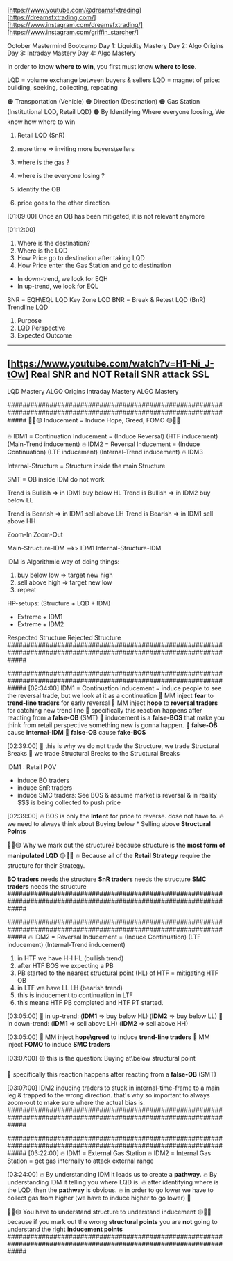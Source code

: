 
[https://www.youtube.com/@dreamsfxtrading]  
[https://dreamsfxtrading.com/]  
[https://www.instagram.com/dreamsfxtrading/]  
[https://www.instagram.com/griffin_starcher/]

October Mastermind Bootcamp
Day 1: Liquidity Mastery
Day 2: Algo Origins
Day 3: Intraday Mastery
Day 4: Algo Mastery


In order to know **where to win**, you first must know **where to lose**.

LQD = volume exchange between buyers & sellers
LQD = magnet of price: building, seeking, collecting, repeating


🟠 Transportation (Vehicle)
🟠 Direction (Destination)
🟠 Gas Station (Institutional LQD, Retail LQD)
🟠 By Identifying Where everyone loosing, We know how where to win


1. Retail LQD (SnR)

1. more time => inviting more buyers\sellers 
2. where is the gas ? 
3. where is the everyone losing ? 
4. identify the OB
5. price goes to the other direction

[01:09:00] Once an OB has been mitigated, it is not relevant anymore

[01:12:00] 
1. Where is the destination? 
2. Where is the LQD
3. How Price go to destination after taking LQD
3. How Price enter the Gas Station and go to destination


- In down-trend, we look for EQH
- In up-trend, we look for EQL

SNR = EQH\EQL LQD
Key Zone LQD
BNR = Break & Retest LQD (BnR)
Trendline LQD


1. Purpose
2. LQD Perspective
3. Expected Outcome


--------------------------------------
[https://www.youtube.com/watch?v=H1-Ni_J-tOw]
Real SNR and NOT Retail SNR
attack SSL
--------------------------------------


LQD Mastery
ALGO Origins
Intraday Mastery
ALGO Mastery

#####################################################################################################################
💚🔴🟡 Inducement = Induce Hope, Greed, FOMO 🟡🔴💚

🔥 IDM1 = Continuation Inducement = (Induce Reversal) (HTF inducement) (Main-Trend inducement)
🔥 IDM2 = Reversal Inducement = (Induce Continuation) (LTF inducement) (Internal-Trend inducement)
🔥 IDM3


Internal-Structure = Structure inside the main Structure

SMT = OB inside IDM do not work 


Trend is Bullish => in IDM1 buy below HL
Trend is Bullish => in IDM2 buy below LL

Trend is Bearish => in IDM1 sell above LH
Trend is Bearish => in IDM1 sell above HH

Zoom-In
Zoom-Out

Main-Structure-IDM  ==>> IDM1
Internal-Structure-IDM

IDM is Algorithmic way of doing things:
1. buy below low => target new high
2. sell above high => target new low
3. repeat


HP-setups: (Structure + LQD + IDM)
- Extreme + IDM1
- Extreme + IDM2

Respected Structure
Rejected Structure
#####################################################################################################################

#####################################################################################################################
[02:34:00]
IDM1 = Continuation Inducement = induce people to see the reversal trade, but we look at it as a continuation
💚 MM inject **fear** to **trend-line traders** for early reversal 
💚 MM inject **hope** to **reversal traders** for catching new trend line
💚 specifically this reaction happens after reacting from a **false-OB** (SMT)
💚 inducement is a **false-BOS** that make you think from retail perspective something new is gonna happen.
💚 **false-OB** cause **internal-IDM**
💚 **false-OB** cause **fake-BOS**

[02:39:00]
🔴 this is why we do not trade the Structure, we trade Structural Breaks
🔴 we trade Structural Breaks to the Structural Breaks

IDM1 : Retail POV
- induce BO traders 
- induce SnR traders 
- induce SMC traders: See BOS & assume market is reversal & in reality $$$ is being collected to push price
  
[02:39:00]
🔥 BOS is only the **Intent** for price to reverse. dose not have to.
🔥 we need to always think about Buying below * Selling above **Structural Points**

💚🔴🟡 Why we mark out the structure? because structure is the **most form of manipulated LQD** 🟡🔴💚
🔥 Because all of the **Retail Strategy** require the structure for their Strategy.

**BO traders** needs the structure
**SnR traders** needs the structure
**SMC traders** needs the structure
#####################################################################################################################

#####################################################################################################################
🔥 IDM2 = Reversal Inducement = (Induce Continuation) (LTF inducement) (Internal-Trend inducement)

1. in HTF we have HH HL (bullish trend)
2. after HTF BOS we expecting a PB
3. PB started to the nearest structural point (HL) of HTF = mitigating HTF OB
4. in LTF we have LL LH (bearish trend) 
5. this is inducement to continuation in LTF
6. this means HTF PB completed and HTF PT started.

[03:05:00]
💚 in up-trend: (**IDM1** => buy below HL) (**IDM2** => buy below LL)
💚 in down-trend: (**IDM1** => sell above LH) (**IDM2** => sell above HH)

[03:05:00]
💚 MM inject **hope\greed** to induce **trend-line traders** 
💚 MM inject **FOMO** to induce **SMC traders** 

[03:07:00]
🟡 this is the question: Buying at\below structural point

💚 specifically this reaction happens after reacting from a **false-OB** (SMT)

[03:07:00]
IDM2 inducing traders to stuck in internal-time-frame to a main leg & trapped to the wrong direction.
that's why so important to always zoom-out to make sure where the actual bias is.
#####################################################################################################################

#####################################################################################################################
[03:22:00]
🔥 IDM1 = External Gas Station
🔥 IDM2 = Internal Gas Station = get gas internally to attack external range

[03:24:00]
🔥 By understanding IDM it leads us to create a **pathway**.
🔥 By understanding IDM it telling you where LQD is.
🔥 after identifying where is the LQD, then the **pathway** is obvious.
🔥 in order to go lower we have to collect gas from higher (we have to induce higher to go lower) 💚

💚🔴🟡 You have to understand structure to understand inducement 🟡🔴💚
because if you mark out the wrong **structural points** you are **not** going to understand the right **inducement points**
#####################################################################################################################
